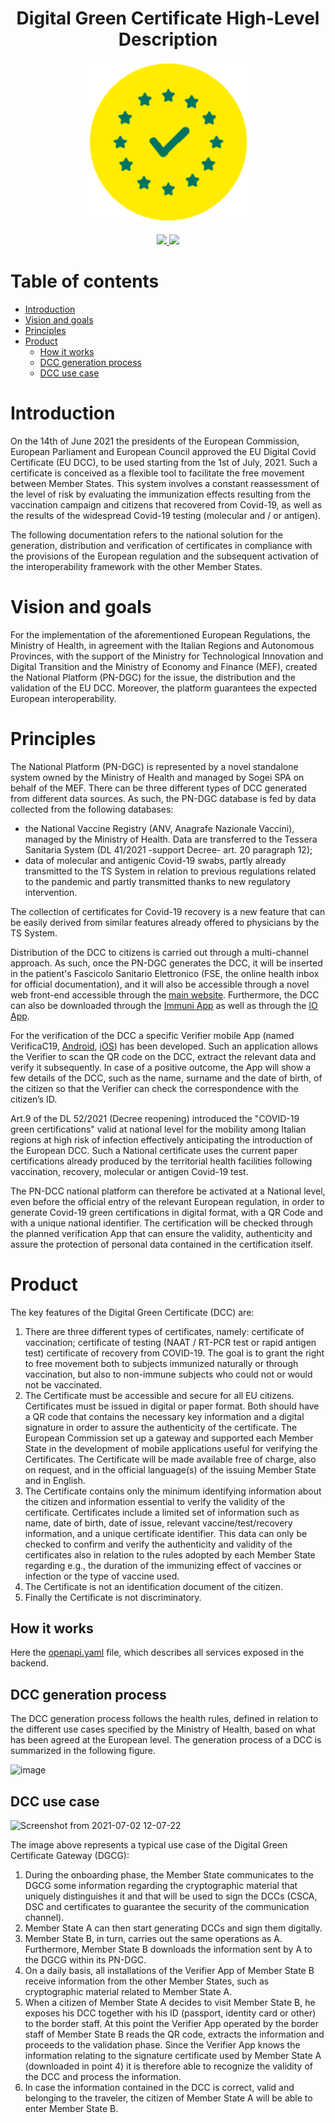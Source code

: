<h1 align="center">Digital Green Certificate High-Level Description</h1>

<div align="center">
<img width="256" height="256" src="img/logo-dcg.png">
</div>

<br />
<div align="center">
    <!-- CoC -->
    <a href="CODE_OF_CONDUCT.md">
      <img src="https://img.shields.io/badge/Contributor%20Covenant-v2.0%20adopted-ff69b4.svg" />
    </a>
    <a href="CODE_OF_CONDUCT.md">
      <img src="https://img.shields.io/badge/badge-green.svg" />
    </a>
</div>


# Table of contents

- [Introduction](#introduction)
- [Vision and goals](#vision-and-goals)
- [Principles](#principles)
- [Product](#product)
  - [How it works](#how-it-works)
  - [DCC generation process](#dcc-generation-process)
  - [DCC use case](#dcc-use-case)


# Introduction
On the 14th of June 2021 the presidents of the European Commission, European Parliament and European Council approved the EU Digital Covid Certificate (EU DCC), to be used starting from the 1st of July, 2021. Such a certificate is conceived as a flexible tool to facilitate the free movement between Member States. This system involves a constant reassessment of the level of risk by evaluating the immunization effects resulting from the vaccination campaign and citizens that recovered from Covid-19, as well as the results of the widespread Covid-19 testing (molecular and / or antigen).

The following documentation refers to the national solution for the generation, distribution and verification of certificates in compliance with the provisions of the European regulation and the subsequent activation of the interoperability framework with the other Member States.


# Vision and goals
For the implementation of the aforementioned European Regulations, the Ministry of Health, in agreement with the Italian Regions and Autonomous Provinces, with the support of the Ministry for Technological Innovation and Digital Transition and the Ministry of Economy and Finance (MEF), created the National Platform (PN-DGC) for the issue, the distribution and the validation of the EU DCC. Moreover, the platform guarantees the expected European interoperability.


# Principles
The National Platform (PN-DGC) is represented by a novel standalone system owned by the Ministry of Health and managed by Sogei SPA on behalf of the MEF.
There can be three different types of DCC generated from different data sources. As such,
the PN-DGC database is fed by data collected from the following databases:
* the National Vaccine Registry (ANV, Anagrafe Nazionale Vaccini), managed by the Ministry of Health. Data are transferred to the Tessera Sanitaria System (DL 41/2021 -support Decree- art. 20 paragraph 12);
* data of molecular and antigenic Covid-19 swabs, partly already transmitted to the TS System in relation to previous regulations related to the pandemic and partly transmitted thanks to new regulatory intervention.

The collection of certificates for Covid-19 recovery is a new feature that can be easily derived from similar features already offered to physicians by the TS System.

Distribution of the DCC to citizens is carried out through a multi-channel approach. As such, once the PN-DGC generates the DCC, it will be inserted in the patient's Fascicolo Sanitario Elettronico (FSE, the online health inbox for official documentation), and it will also be accessible through a novel web front-end accessible through the [main website](https://www.dgc.gov.it). Furthermore, the DCC can also be downloaded through the [Immuni App](https://www.immuni.italia.it/) as well as through the [IO App](https://io.italia.it/).

For the verification of the DCC a specific Verifier mobile App (named VerificaC19, [Android](https://github.com/ministero-salute/it-dgc-verificaC19-android), [iOS](https://github.com/ministero-salute/it-dgc-verificaC19-ios)) has been developed. Such an application allows the Verifier to scan the QR code on the DCC, extract the relevant data and verify it subsequently. In case of a positive outcome, the App will show a few details of the DCC, such as the name, surname and the date of birth, of the citizen so that the Verifier can check the correspondence with the citizen’s ID.

Art.9 of the DL 52/2021 (Decree reopening) introduced the "COVID-19 green certifications" valid at national level for the mobility among Italian regions at high risk of infection effectively anticipating the introduction of the European DCC. Such a National certificate uses the current paper certifications already produced by the territorial health facilities following vaccination, recovery, molecular or antigen Covid-19 test.

The PN-DCC national platform can therefore be activated at a National level, even before the official entry of the relevant European regulation, in order to generate Covid-19 green certifications in digital format, with a QR Code and with a unique national identifier. The certification will be checked through the planned verification App that can ensure the validity, authenticity and assure the protection of personal data contained in the certification itself.


# Product
The key features of the Digital Green Certificate (DCC) are:
1. There are three different types of certificates, namely:
certificate of vaccination;
certificate of testing (NAAT / RT-PCR test or rapid antigen test)
certificate of recovery from COVID-19. 
The goal is to grant the right to free movement both to subjects immunized naturally or through vaccination, but also to non-immune subjects who could not or would not be vaccinated.
2. The Certificate must be accessible and secure for all EU citizens. Certificates must be issued in digital or paper format. Both should have a QR code that contains the necessary key information and a digital signature in order to assure the authenticity of the certificate.
The European Commission set up a gateway and supported each Member State in the development of mobile applications useful for verifying the Certificates.
The Certificate will be made available free of charge, also on request, and in the official language(s) of the issuing Member State and in English.
3. The Certificate contains only the minimum identifying information about the citizen and information essential to verify the validity of the certificate. Certificates include a limited set of information such as name, date of birth, date of issue, relevant vaccine/test/recovery information, and a unique certificate identifier.
This data can only be checked to confirm and verify the authenticity and validity of the certificates also in relation to the rules adopted by each Member State regarding e.g., the duration of the immunizing effect of vaccines or infection or the type of vaccine used. 
4. The Certificate is not an identification document of the citizen. 
5. Finally the Certificate is not discriminatory.

## How it works
Here the [openapi.yaml](./openapi.yaml) file, which describes all services exposed in the backend.

## DCC generation process
The DCC generation process follows the health rules, defined in relation to the different use cases specified by the Ministry of Health, based on what has been agreed at the European level. The generation process of a DCC is summarized in the following figure.

![image](https://user-images.githubusercontent.com/11008116/124256302-6d5fbe80-db2b-11eb-89c0-121079483466.png)

## DCC use case
![Screenshot from 2021-07-02 12-07-22](https://user-images.githubusercontent.com/11008116/124258807-1ad3d180-db2e-11eb-8ec9-d7978bac3798.png)

The image above represents a typical use case of the Digital Green Certificate Gateway (DGCG):
1. During the onboarding phase, the Member State communicates to the DGCG some information regarding the cryptographic material that uniquely distinguishes it and that will be used to sign the DCCs (CSCA, DSC and certificates to guarantee the security of the communication channel).
2. Member State A can then start generating DCCs and sign them digitally.
3. Member State B, in turn, carries out the same operations as A. Furthermore, Member State B downloads the information sent by A to the DGCG within its PN-DGC.
4. On a daily basis, all installations of the Verifier App of Member State B receive information from the other Member States, such as cryptographic material related to Member State A.
5. When a citizen of Member State A decides to visit Member State B, he exposes his DCC together with his ID (passport, identity card or other) to the border staff. At this point the Verifier App operated by the border staff of Member State B reads the QR code, extracts the information and proceeds to the validation phase. Since the Verifier App knows the information relating to the signature certificate used by Member State A (downloaded in point 4) it is therefore able to recognize the validity of the DCC and process the information.
6. In case the information contained in the DCC is correct, valid and belonging to the traveler, the citizen of Member State A will be able to enter Member State B.
